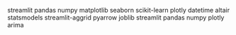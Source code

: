 streamlit 
pandas 
numpy 
matplotlib 
seaborn 
scikit-learn 
plotly
datetime 
altair 
statsmodels 
streamlit-aggrid 
pyarrow 
joblib
streamlit
pandas
numpy
plotly
arima
